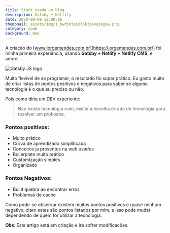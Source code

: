 ```yaml
---
title: Stack usada no blog
description: Gatsby + Netlify
date: 2020-09-09 12:00:06
thumbnail: assets/img/1_bwdjmlaiol6h3apvqsegew.png
category: code
background: Red
---
```

A criação do [www.jorgemendes.com.br](https://jorgemendes.com.br/) foi minha primeira experiência, usando **Gatsby + Netlify + Netlify CMS**, e adorei. 

![Gatsby JS logo](assets/img/1_bwdjmlaiol6h3apvqsegew.png "Gatsby JS")

Muito flexível de se programar, o resultado foi super prático. Eu gosto muito de criar listas de pontos positivos e negativos para saber se alguma tecnologia é o que eu preciso ou não.

Pois como diria um DEV experiente:

> Não existe tecnologia ruim, existe a escolha errada de tecnologia para resolver um problema. 

### Pontos positivos:

* Muito prático
* Curva de aprendizado simplificada
* Conceitos ja presentes na web usados
* Boilerplate muito prático
* Customização simples
* Organizado

### Pontos Negativos:

* Build quebra ao encontrar erros
* Problemas de cache

Como pode-se observar existem muitos pontos positivos e quase nenhum negativo, claro estes são pontos listados por mim, e isso pode mudar dependendo de quem for utilizar a tecnologia.

**Obs**: Este artigo está em criação e irá sofrer modificacões.